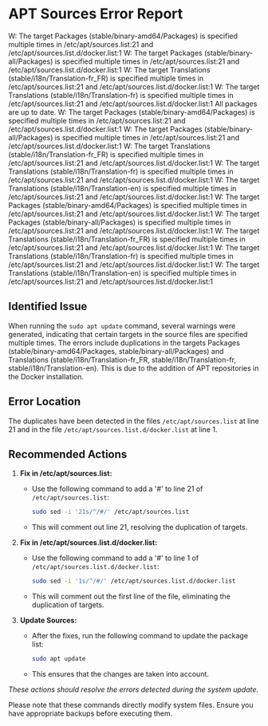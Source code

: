 # APT Sources Error Report

W: The target Packages (stable/binary-amd64/Packages) is specified multiple times in /etc/apt/sources.list:21 and /etc/apt/sources.list.d/docker.list:1
W: The target Packages (stable/binary-all/Packages) is specified multiple times in /etc/apt/sources.list:21 and /etc/apt/sources.list.d/docker.list:1
W: The target Translations (stable/i18n/Translation-fr_FR) is specified multiple times in /etc/apt/sources.list:21 and /etc/apt/sources.list.d/docker.list:1
W: The target Translations (stable/i18n/Translation-fr) is specified multiple times in /etc/apt/sources.list:21 and /etc/apt/sources.list.d/docker.list:1
All packages are up to date.
W: The target Packages (stable/binary-amd64/Packages) is specified multiple times in /etc/apt/sources.list:21 and /etc/apt/sources.list.d/docker.list:1
W: The target Packages (stable/binary-all/Packages) is specified multiple times in /etc/apt/sources.list:21 and /etc/apt/sources.list.d/docker.list:1
W: The target Translations (stable/i18n/Translation-fr_FR) is specified multiple times in /etc/apt/sources.list:21 and /etc/apt/sources.list.d/docker.list:1
W: The target Translations (stable/i18n/Translation-fr) is specified multiple times in /etc/apt/sources.list:21 and /etc/apt/sources.list.d/docker.list:1
W: The target Translations (stable/i18n/Translation-en) is specified multiple times in /etc/apt/sources.list:21 and /etc/apt/sources.list.d/docker.list:1
W: The target Packages (stable/binary-amd64/Packages) is specified multiple times in /etc/apt/sources.list:21 and /etc/apt/sources.list.d/docker.list:1
W: The target Packages (stable/binary-all/Packages) is specified multiple times in /etc/apt/sources.list:21 and /etc/apt/sources.list.d/docker.list:1
W: The target Translations (stable/i18n/Translation-fr_FR) is specified multiple times in /etc/apt/sources.list:21 and /etc/apt/sources.list.d/docker.list:1
W: The target Translations (stable/i18n/Translation-fr) is specified multiple times in /etc/apt/sources.list:21 and /etc/apt/sources.list.d/docker.list:1
W: The target Translations (stable/i18n/Translation-en) is specified multiple times in /etc/apt/sources.list:21 and /etc/apt/sources.list.d/docker.list:1

## Identified Issue

When running the `sudo apt update` command, several warnings were generated, indicating that certain targets in the source files are specified multiple times. The errors include duplications in the targets Packages (stable/binary-amd64/Packages, stable/binary-all/Packages) and Translations (stable/i18n/Translation-fr_FR, stable/i18n/Translation-fr, stable/i18n/Translation-en). This is due to the addition of APT repositories in the Docker installation.

## Error Location

The duplicates have been detected in the files `/etc/apt/sources.list` at line 21 and in the file `/etc/apt/sources.list.d/docker.list` at line 1.

## Recommended Actions

1. **Fix in /etc/apt/sources.list:**
   - Use the following command to add a '#' to line 21 of `/etc/apt/sources.list`:
     ```bash
     sudo sed -i '21s/^/#/' /etc/apt/sources.list
     ```
   - This will comment out line 21, resolving the duplication of targets.

2. **Fix in /etc/apt/sources.list.d/docker.list:**
   - Use the following command to add a '#' to line 1 of `/etc/apt/sources.list.d/docker.list`:
     ```bash
     sudo sed -i '1s/^/#/' /etc/apt/sources.list.d/docker.list
     ```
   - This will comment out the first line of the file, eliminating the duplication of targets.

3. **Update Sources:**
   - After the fixes, run the following command to update the package list:
     ```bash
     sudo apt update
     ```
   - This ensures that the changes are taken into account.

*These actions should resolve the errors detected during the system update.*

Please note that these commands directly modify system files. Ensure you have appropriate backups before executing them.
